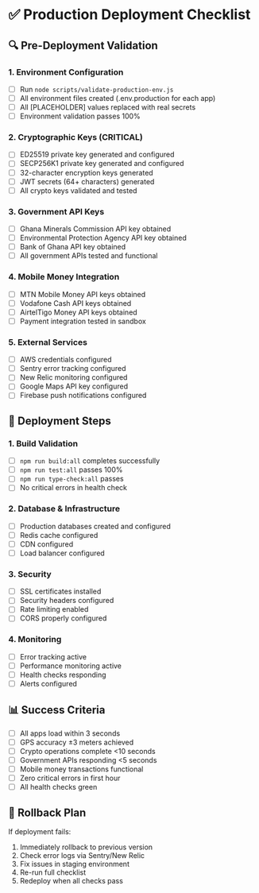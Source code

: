 # ✅ Production Deployment Checklist

## 🔍 Pre-Deployment Validation

### 1. Environment Configuration
- [ ] Run `node scripts/validate-production-env.js`
- [ ] All environment files created (.env.production for each app)
- [ ] All [PLACEHOLDER] values replaced with real secrets
- [ ] Environment validation passes 100%

### 2. Cryptographic Keys (CRITICAL)
- [ ] ED25519 private key generated and configured
- [ ] SECP256K1 private key generated and configured  
- [ ] 32-character encryption keys generated
- [ ] JWT secrets (64+ characters) generated
- [ ] All crypto keys validated and tested

### 3. Government API Keys
- [ ] Ghana Minerals Commission API key obtained
- [ ] Environmental Protection Agency API key obtained
- [ ] Bank of Ghana API key obtained
- [ ] All government APIs tested and functional

### 4. Mobile Money Integration
- [ ] MTN Mobile Money API keys obtained
- [ ] Vodafone Cash API keys obtained
- [ ] AirtelTigo Money API keys obtained
- [ ] Payment integration tested in sandbox

### 5. External Services
- [ ] AWS credentials configured
- [ ] Sentry error tracking configured
- [ ] New Relic monitoring configured
- [ ] Google Maps API key configured
- [ ] Firebase push notifications configured

## 🚀 Deployment Steps

### 1. Build Validation
- [ ] `npm run build:all` completes successfully
- [ ] `npm run test:all` passes 100%
- [ ] `npm run type-check:all` passes
- [ ] No critical errors in health check

### 2. Database & Infrastructure
- [ ] Production databases created and configured
- [ ] Redis cache configured
- [ ] CDN configured
- [ ] Load balancer configured

### 3. Security
- [ ] SSL certificates installed
- [ ] Security headers configured
- [ ] Rate limiting enabled
- [ ] CORS properly configured

### 4. Monitoring
- [ ] Error tracking active
- [ ] Performance monitoring active
- [ ] Health checks responding
- [ ] Alerts configured

## 📊 Success Criteria

- [ ] All apps load within 3 seconds
- [ ] GPS accuracy ±3 meters achieved
- [ ] Crypto operations complete <10 seconds
- [ ] Government APIs responding <5 seconds
- [ ] Mobile money transactions functional
- [ ] Zero critical errors in first hour
- [ ] All health checks green

## 🛑 Rollback Plan

If deployment fails:
1. Immediately rollback to previous version
2. Check error logs via Sentry/New Relic
3. Fix issues in staging environment
4. Re-run full checklist
5. Redeploy when all checks pass